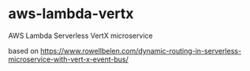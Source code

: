 # aws-lambda-vertx
AWS Lambda Serverless VertX microservice

based on https://www.rowellbelen.com/dynamic-routing-in-serverless-microservice-with-vert-x-event-bus/
